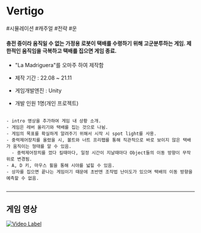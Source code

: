 # Vertigo
#시뮬레이션 #캐주얼 #전략 #운

#### 충전 중이라 움직일 수 없는 가정용 로봇이 택배를 수령하기 위해 고군분투하는 게임. 제한적인 움직임을 극복하고 택배를 집으면 게임 종료.
+ "La Madriguera"를 오마주 하여 제작함

+ 제작 기간 : 22.08 ~ 21.11
+ 게임개발엔진 : Unity
+ 개발 인원 1명(개인 프로젝트)

```

- intro 영상을 추가하여 게임 내 상황 소개.
- 게임은 레버 올리기와 택배를 집는 것으로 나뉨.
- 게임의 목표를 확실하게 알려주기 위해서 시작 시 spot light를 사용.
- 중력제어장치를 올렸을 시, 볼트와 너트 프리팹를 통해 직관적으로 바로 보이지 않은 택배가 움직이는 형태를 알 수 있음.
  - 중력제어장치를 껐다 킬때마다, 일정 시간이 지날때마다 Object들의 이동 방향이 무작위로 변경됨.
- A, D 키, 마우스 휠을 통해 시야를 넓힐 수 있음.
- 상자를 집으면 끝나는 게임이기 때문에 초반엔 조작법 난이도가 있으며 택배의 이동 방향을 예측할 수 없음.


```

---

## 게임 영상
[![Video Label](https://img.youtube.com/vi/oN3Dvd0QyCE/0.jpg)](https://youtu.be/oN3Dvd0QyCE)
